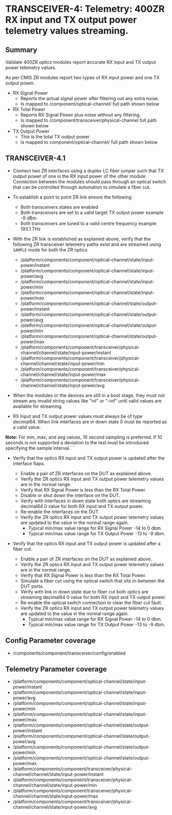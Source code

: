 # TRANSCEIVER-4: Telemetry: 400ZR RX input and TX output power telemetry values streaming. 

## Summary

Validate 400ZR optics modules report accurate RX input and TX output power
telemetry values.

As per CMIS ZR modules report two types of RX input power and one TX output
power.
* RX Signal Power
  * Reports the actual signal power after filtering out any extra noise.
  * Is mapped to /component/optical-channel/ full path shown below
* RX Total Power
  * Reports RX Signal Power plus noise without any filtering.
  * Is mapped to /component/transceiver/physical-channel full path shown below
* TX Output Power
  * This is the total TX output power
  * Is mapped to component/optical-channel/ full path shown below


## TRANSCEIVER-4.1

*   Connect two ZR interfaces using a duplex LC fiber jumper such that TX
    output power of one is the RX input power of the other module. Connection
    between the modules should pass through an optical switch that can be
    controlled through automation to simulate a fiber cut.  
*   To establish a point to point ZR link ensure the following:
      * Both transceivers states are enabled
      * Both transceivers are set to a valid target TX output power
        example -9 dBm
      * Both transceivers are tuned to a valid centre frequency
        example 193.1 THz
*   With the ZR link is established as explained above, verify that the
    following ZR transceiver telemetry paths exist and are streamed using `SAMPLE` mode for both
    the ZR optics
    *   /platform/components/component/optical-channel/state/input-power/instant
    *   /platform/components/component/optical-channel/state/input-power/avg
    *   /platform/components/component/optical-channel/state/input-power/min
    *   /platform/components/component/optical-channel/state/input-power/max
    *   /platform/components/component/optical-channel/state/output-power/instant
    *   /platform/components/component/optical-channel/state/output-power/avg
    *   /platform/components/component/optical-channel/state/output-power/min
    *   /platform/components/component/optical-channel/state/output-power/max
    *   /platform/components/component/transceiver/physical-channel/channel/state/input-power/instant
    *   /platform/components/component/transceiver/physical-channel/channel/state/input-power/min
    *   /platform/components/component/transceiver/physical-channel/channel/state/input-power/max
    *   /platform/components/component/transceiver/physical-channel/channel/state/input-power/avg

*   When the modules or the devices are still in a boot stage, they must not
    stream any invalid string values like "nil" or "-inf" until valid values
    are available for streaming.

*   RX Input and TX output power values must always be of type decimal64.
    When link interfaces are in down state 0 must be reported as a valid
    value.

**Note:** For min, max, and avg values, 10 second sampling is preferred. If 
          10 seconds is not supported a deviation to the test must be introduced
          specifying the sample interval.```


*   Verify that the optics RX input and TX output power is updated after the
    interface flaps.

    *   Enable a pair of ZR interfaces on the DUT as explained above.
    *   Verify the ZR optics RX input and TX output power telemetry values are
        in the normal range.
    *   Verify that RX Signal Power is less than the RX Total Power.
    *   Disable or shut down the interface on the DUT.
    *   Verify with interfaces in down state both optics are streaming decimal64 0
        value for both RX input and TX output power.
    *   Re-enable the interfaces on the DUT.
    *   Verify the ZR optics RX input and TX output power telemetry values are
        updated to the value in the normal range again.
        * Typical min/max value range for RX Signal Power -14 to 0 dbm.
        * Typical min/max value range for TX Output Power -13 to -9 dbm.

*   Verify that the optics RX input and TX output power is updated after a
    fiber cut.

    *   Enable a pair of ZR interfaces on the DUT as explained above.
    *   Verify the ZR optics RX input and TX output power telemetry values are
        in the normal range.
    *   Verify that RX Signal Power is less than the RX Total Power.
    *   Simulate a fiber cut using the optical switch that sits in-between the
        DUT ports.
    *   Verify with link in down state due to fiber cut both optics are streaming
        decimal64 0 value for both RX input and TX output power.
    *   Re-enable the optical switch connection to clear the fiber cut fault.
    *   Verify the ZR optics RX input and TX output power telemetry values are
        updated to the value in the normal range again.
        * Typical min/max value range for RX Signal Power -14 to 0 dbm.
        * Typical min/max value range for TX Output Power -13 to -9 dbm.

## Config Parameter coverage

*   /components/component/transceiver/config/enabled

## Telemetry Parameter coverage

*   /platform/components/component/optical-channel/state/input-power/instant
*   /platform/components/component/optical-channel/state/input-power/avg
*   /platform/components/component/optical-channel/state/input-power/min
*   /platform/components/component/optical-channel/state/input-power/max
*   /platform/components/component/optical-channel/state/output-power/instant
*   /platform/components/component/optical-channel/state/output-power/avg
*   /platform/components/component/optical-channel/state/output-power/min
*   /platform/components/component/optical-channel/state/output-power/max
*   /platform/components/component/transceiver/physical-channel/channel/state/input-power/instant
*   /platform/components/component/transceiver/physical-channel/channel/state/input-power/min
*   /platform/components/component/transceiver/physical-channel/channel/state/input-power/max
*   /platform/components/component/transceiver/physical-channel/channel/state/input-power/avg